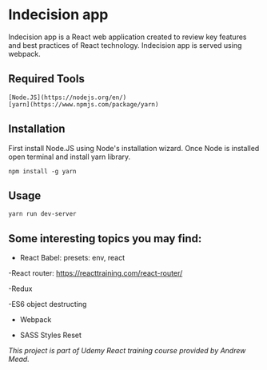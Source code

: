 # Indecision app

Indecision app is a React web application created to review key features and best practices of React technology. Indecision app is served using webpack. 

## Required Tools
    [Node.JS](https://nodejs.org/en/)
    [yarn](https://www.npmjs.com/package/yarn) 

## Installation
First install Node.JS using Node's installation wizard. Once Node is installed open terminal and install yarn library. 
```
npm install -g yarn
```

## Usage
```
yarn run dev-server
```

## Some interesting topics you may find:

- React 
Babel: presets: env, react

-React router: https://reacttraining.com/react-router/

-Redux

-ES6 object destructing

- Webpack

- SASS
Styles Reset

*This project is part of Udemy React training course provided by Andrew Mead.* 
